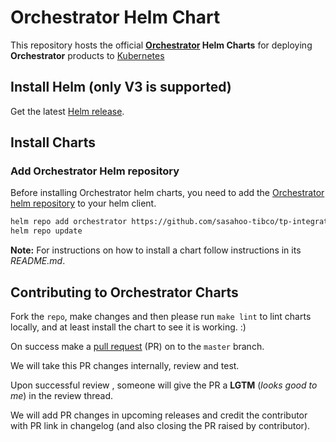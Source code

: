# Orchestrator Helm Chart

This repository hosts the official **[Orchestrator](https://github.com/sasahoo-tibco/tp-integration/tree/main/helm/charts/orchestrator) Helm Charts** for deploying **Orchestrator** products to [Kubernetes](https://kubernetes.io/)

## Install Helm (only V3 is supported)

Get the latest [Helm release](https://github.com/helm/helm#install).

## Install Charts

### Add Orchestrator Helm repository

Before installing Orchestrator helm charts, you need to add the [Orchestrator helm repository](https://github.com/sasahoo-tibco/tp-integration/tree/main/helm/charts/orchestrator) to your helm client.

```bash
helm repo add orchestrator https://github.com/sasahoo-tibco/tp-integration/tree/main/helm/charts/orchestrator
helm repo update
```

**Note:** For instructions on how to install a chart follow instructions in its _README.md_.

## Contributing to Orchestrator Charts

Fork the `repo`, make changes and then please run `make lint` to lint charts locally, and at least install the chart to see it is working. :)

On success make a [pull request](https://help.github.com/articles/using-pull-requests) (PR) on to the `master` branch.

We will take this PR changes internally, review and test.

Upon successful review , someone will give the PR a __LGTM__ (_looks good to me_) in the review thread.

We will add PR changes in upcoming releases and credit the contributor with PR link in changelog (and also closing the PR raised by contributor).


